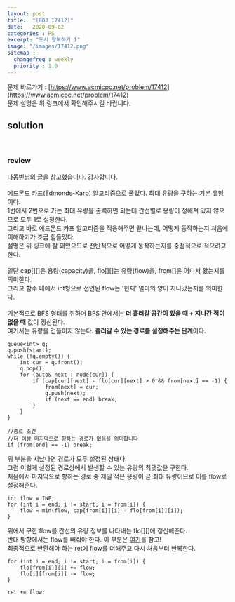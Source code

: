 ```yaml
---
layout: post
title:  "[BOJ 17412]"
date:   2020-09-02
categories : PS
excerpt: "도시 왕복하기 1"
image: "/images/17412.png"
sitemap :
  changefreq : weekly
  priority : 1.0
---
```

문제 바로가기 : [https://www.acmicpc.net/problem/17412](https://www.acmicpc.net/problem/17412)<br>
문제 설명은 위 링크에서 확인해주시길 바랍니다.

## solution
<script src="https://gist.github.com/yooniversal/2c2a0fbac7975f9e234e1f50d4105df8.js"></script>
<br>

### review
[나동빈님의 글](https://blog.naver.com/ndb796/221237111220)을 참고했습니다. 감사합니다.<br>
<br>
에드몬드 카프(Edmonds-Karp) 알고리즘으로 풀었다. 최대 유량을 구하는 기본 유형이다.<br>
1번에서 2번으로 가는 최대 유량을 출력하면 되는데 간선별로 용량이 정해져 있지 않으므로 모두 1로 설정한다.<br>
그리고 바로 에드몬드 카프 알고리즘을 적용해주면 끝나는데, 어떻게 동작하는지 처음에 이해하기가 조금 힘들었다.<br>
설명은 위 링크에 잘 돼있으므로 전반적으로 어떻게 동작하는지를 중점적으로 적으려고 한다.<br>
<br>
일단 cap[][]은 용량(capacity)을, flo[][]는 유량(flow)을, from[]은 어디서 왔는지를 의미한다.<br>
그리고 함수 내에서 int형으로 선언된 flow는 '현재' 얼마의 양이 지나갔는지를 의미한다.<br>
<br>
기본적으로 BFS 형태를 취하며 BFS 안에서는 <strong>더 흘러갈 공간이 있을 때 + 지나간 적이 없을 때</strong> 값이 갱신된다.<br>
여기서는 유량을 건들이지 않는다. <strong>흘러갈 수 있는 경로를 설정해주는 단계</strong>이다.<br>
```
queue<int> q;
q.push(start);
while (!q.empty()) {
	int cur = q.front();
	q.pop();
	for (auto& next : node[cur]) {
		if (cap[cur][next] - flo[cur][next] > 0 && from[next] == -1) {
			from[next] = cur;
			q.push(next);
			if (next == end) break;
		}
	}
}

//종료 조건
//더 이상 마지막으로 향하는 경로가 없음을 의미합니다
if (from[end] == -1) break;
```
위 부분을 지났다면 경로가 모두 설정된 상태다.<br>
그럼 이렇게 설정된 경로상에서 발생할 수 있는 유량의 최댓값을 구한다.<br>
처음에서 마지막으로 향하는 경로 중 제일 적은 용량이 곧 최대 유량이므로 이를 flow로 설정해준다.<br>
```
int flow = INF;
for (int i = end; i != start; i = from[i]) {
	flow = min(flow, cap[from[i]][i] - flo[from[i]][i]);
}
```
위에서 구한 flow를 간선의 유량 정보를 나타내는 flo[][]에 갱신해준다.<br>
반대 방향에서는 flow를 빼줘야 한다. 이 부분은 [여기](https://blog.naver.com/ndb796/221237111220)를 참고!<br>
최종적으로 반환해야 하는 ret에 flow를 더해주고 다시 처음부터 반복한다.<br>
```
for (int i = end; i != start; i = from[i]) {
	flo[from[i]][i] += flow;
	flo[i][from[i]] -= flow;
}

ret += flow;
```


<script src="https://utteranc.es/client.js"
        repo="yooniversal/blog-comments"
        issue-term="pathname"
        theme="github-light"
        crossorigin="anonymous"
        async>
</script>
